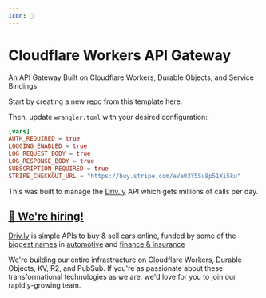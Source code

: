 ```yaml
---
icon: 🚀
---
```


# Cloudflare Workers API Gateway

An API Gateway Built on Cloudflare Workers, Durable Objects, and Service Bindings

Start by creating a new repo from this template here.

Then, update `wrangler.toml` with your desired configuration:

```toml
[vars]
AUTH_REQUIRED = true
LOGGING_ENABLED = true
LOG_REQUEST_BODY = true
LOG_RESPONSE_BODY = true
SUBSCRIPTION_REQUIRED = true
STRIPE_CHECKOUT_URL = "https://buy.stripe.com/eVa03Y5Su8p51Xi5ku"
```

This was built to manage the [Driv.ly](https://driv.ly) API which gets millions of calls per day.

## [🚀 We're hiring!](https://careers.do/apply)

[Driv.ly](https://driv.ly) is simple APIs to buy & sell cars online, funded by some of the [biggest names](https://twitter.com/TurnerNovak) in [automotive](https://fontinalis.com/team/#bill-ford) and [finance & insurance](https://www.detroit.vc)

We're building our entire infrastructure on Cloudflare Workers, Durable Objects, KV, R2, and PubSub.  If you're as passionate about these transformational technologies as we are, we'd love for you to join our rapidly-growing team.
